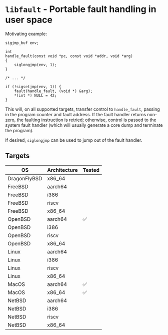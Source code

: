 # `libfault` - Portable fault handling in user space

Motivating example:

```
sigjmp_buf env;

int
handle_fault(const void *pc, const void *addr, void *arg)
{
    siglongjmp(env, 1);
}

/* ... */

if (!sigsetjmp(env, 1)) {
    fault(handle_fault, (void *) &arg);
    *(int *) NULL = 42;
}
```

This will, on all supported targets, transfer control to `handle_fault`, passing in the program counter and fault address. If the fault handler returns non-zero, the faulting instruction is retried; otherwise, control is passed to the system fault handler (which will usually generate a core dump and terminate the program).

If desired, `siglongjmp` can be used to jump out of the fault handler.

## Targets

| OS           | Architecture | Tested             |
| ------------ | ------------ | ------------------ |
| DragonFlyBSD | x86_64       |                    |
| FreeBSD      | aarch64      |                    |
| FreeBSD      | i386         |                    |
| FreeBSD      | riscv        |                    |
| FreeBSD      | x86_64       |                    |
| OpenBSD      | aarch64      | :white_check_mark: |
| OpenBSD      | i386         |                    |
| OpenBSD      | riscv        |                    |
| OpenBSD      | x86_64       |                    |
| Linux        | aarch64      |                    |
| Linux        | i386         |                    |
| Linux        | riscv        |                    |
| Linux        | x86_64       |                    |
| MacOS        | aarch64      | :white_check_mark: |
| MacOS        | x86_64       | :white_check_mark: |
| NetBSD       | aarch64      |                    |
| NetBSD       | i386         |                    |
| NetBSD       | riscv        |                    |
| NetBSD       | x86_64       |                    |
